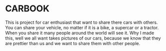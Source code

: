 CARBOOK
=========

This is project for car enthusiast that want to share there cars with others.
You can share your vehicle, no matter if it is a bike, 
a supercar or a tractor. 
When you share it many people around the world will see it.
Why I made this, well we all want takes pictures of our cars,
because we know that they are prettier than us 
and we want to share them with other people.
